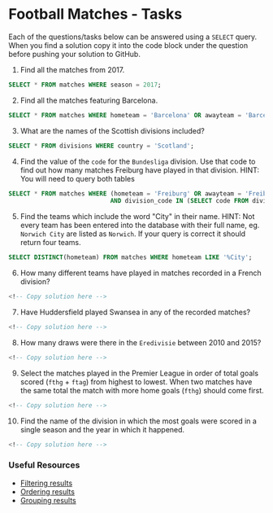 # Football Matches - Tasks

Each of the questions/tasks below can be answered using a `SELECT` query. When you find a solution copy it into the code block under the question before pushing your solution to GitHub.

1) Find all the matches from 2017.

```sql
SELECT * FROM matches WHERE season = 2017;


```

2) Find all the matches featuring Barcelona.

```sql
SELECT * FROM matches WHERE hometeam = 'Barcelona' OR awayteam = 'Barcelona';


```

3) What are the names of the Scottish divisions included?

```sql
SELECT * FROM divisions WHERE country = 'Scotland';


```

4) Find the value of the `code` for the `Bundesliga` division. Use that code to find out how many matches Freiburg have played in that division. HINT: You will need to query both tables

```sql
SELECT * FROM matches WHERE (hometeam = 'Freiburg' OR awayteam = 'Freiburg')
                            AND division_code IN (SELECT code FROM divisions WHERE name = 'Bundesliga');

```

5)  Find the teams which include the word "City" in their name. HINT: Not every team has been entered into the database with their full name, eg. `Norwich City` are listed as `Norwich`. If your query is correct it should return four teams.

```sql
SELECT DISTINCT(hometeam) FROM matches WHERE hometeam LIKE '%City';


```

6) How many different teams have played in matches recorded in a French division?

```sql
<!-- Copy solution here -->


```

7) Have Huddersfield played Swansea in any of the recorded matches?

```sql
<!-- Copy solution here -->


```

8) How many draws were there in the `Eredivisie` between 2010 and 2015?

```sql
<!-- Copy solution here -->


```

9) Select the matches played in the Premier League in order of total goals scored (`fthg` + `ftag`) from highest to lowest. When two matches have the same total the match with more home goals (`fthg`) should come first. 

```sql
<!-- Copy solution here -->


```

10) Find the name of the division in which the most goals were scored in a single season and the year in which it happened.

```sql
<!-- Copy solution here -->


```

### Useful Resources

- [Filtering results](https://www.w3schools.com/sql/sql_where.asp)
- [Ordering results](https://www.w3schools.com/sql/sql_orderby.asp)
- [Grouping results](https://www.w3schools.com/sql/sql_groupby.asp)